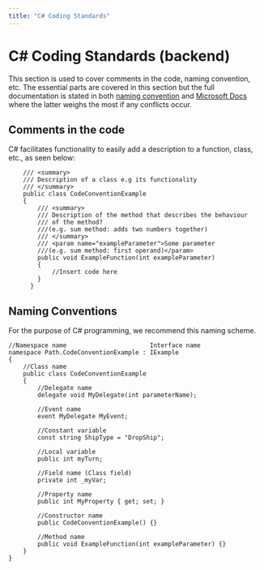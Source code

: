 ```yaml
---
title: "C# Coding Standards"
---
```

# C\# Coding Standards (backend)

This section is used to cover comments in the code, naming convention,
etc. The essential parts are covered in this section but the full
documentation is stated in both [naming convention](<https://github.com/ktaranov/naming-convention/blob/master/C%23%20Coding%20Standards%20and%20Naming%20Conventions.md>) and [Microsoft Docs](<https://docs.microsoft.com/en-us/dotnet/csharp/programming-guide/inside-a-program/coding-conventions>) where the latter weighs
the most if any conflicts occur.

## Comments in the code

C\# facilitates functionality to easily add a description to a function,
class, etc., as seen below:

``` 
    /// <summary>
    /// Description of a class e.g its functionality
    /// </summary>
    public class CodeConventionExample
    {
        /// <summary>
        /// Description of the method that describes the behaviour
        /// of the method?
        ///(e.g. sum method: adds two numbers together)
        /// </summary>
        /// <param name="exampleParameter">Some parameter
        ///(e.g. sum method: first operand)</param>
        public void ExampleFunction(int exampleParameter)
        {
            //Insert code here
        }
      }
```

## Naming Conventions

For the purpose of C\# programming, we recommend this naming scheme.

    //Namespace name                       Interface name
    namespace Path.CodeConventionExample : IExample
    {
        //Class name
        public class CodeConventionExample
        {
            //Delegate name
            delegate void MyDelegate(int parameterName);
    
            //Event name
            event MyDelegate MyEvent;
    
            //Constant variable
            const string ShipType = "DropShip";
    
            //Local variable
            public int myTurn;
    
            //Field name (Class field)
            private int _myVar;
    
            //Property name
            public int MyProperty { get; set; }
            
            //Constructor name
            public CodeConventionExample() {}        
            
            //Method name
            public void ExampleFunction(int exampleParameter) {}
        }
    }